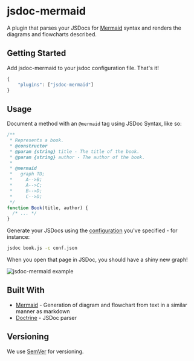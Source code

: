 # jsdoc-mermaid

A plugin that parses your JSDocs for [Mermaid](https://mermaidjs.github.io/) syntax and renders the diagrams and flowcharts described.

## Getting Started

Add jsdoc-mermaid to your jsdoc configuration file. That's it!

```javascript
{
    "plugins": ["jsdoc-mermaid"]
}
```

## Usage

Document a method with an `@mermaid` tag using JSDoc Syntax, like so:

```javascript
/**
 * Represents a book.
 * @constructor
 * @param {string} title - The title of the book.
 * @param {string} author - The author of the book.
 *
 * @mermaid
 *   graph TD;
 *     A-->B;
 *     A-->C;
 *     B-->D;
 *     C-->D;
 */
function Book(title, author) {
  /* ... */
}
```

Generate your JSDocs using the [configuration](http://usejsdoc.org/about-configuring-jsdoc.html) you've specified - for instance:
```bash
jsdoc book.js -c conf.json 
```

When you open that page in JSDoc, you should have a shiny new graph!

![jsdoc-mermaid example](https://user-images.githubusercontent.com/2096353/31104126-b9159786-a7a0-11e7-95ed-689a7f158803.png)


## Built With

* [Mermaid](https://github.com/knsv/mermaid) - Generation of diagram and flowchart from text in a similar manner as markdown
* [Doctrine](https://github.com/eslint/doctrine) - JSDoc parser

## Versioning

We use [SemVer](http://semver.org/) for versioning. 
